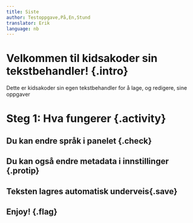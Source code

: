 ```yaml
---
title: Siste
author: Testoppgave,På,En,Stund 
translator: Erik
language: nb
---
```



# Velkommen til kidsakoder sin tekstbehandler! {.intro}

Dette er kidsakoder sin egen tekstbehandler for å lage, og redigere, sine oppgaver

# Steg 1: Hva fungerer {.activity}



## Du kan endre språk i panelet {.check}
## Du kan også endre metadata i innstillinger {.protip}



## Teksten lagres automatisk underveis{.save}

## Enjoy!  {.flag}
